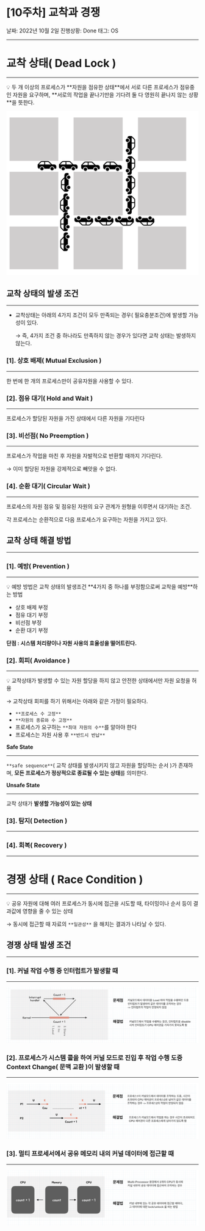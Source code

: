 # [10주차] 교착과 경쟁

날짜: 2022년 10월 2일
진행상황: Done
태그: OS

---

# 교착 상태( Dead Lock )

---

<aside>
💡 두 개 이상의 프로세스가 **자원을 점유한 상태**에서 서로 다른 프로세스가 점유중인 자원을 요구하며, **서로의 작업을 끝나기만을 기다려 둘 다 영원히 끝나지 않는 상황**을 뜻한다.

</aside>

![Untitled](../assets/week10_1_1.png)

## 교착 상태의 발생 조건

---

- 교착상태는 아래의 4가지 조건이 모두 만족되는 경우( 필요충분조건)에 발생할 가능성이 있다.
    
    → 즉, 4가지 조건 중 하나라도 만족하지 않는 경우가 있다면 교착 상태는 발생하지 않는다.
    

### [1]. 상호 배제( Mutual Exclusion )

---

한 번에 한 개의 프로세스만이 공유자원을 사용할 수 있다.

### [2]. 점유 대기( Hold and Wait )

---

프로세스가 할당된 자원을 가진 상태에서 다른 자원을 기다린다

### [3]. 비선점( No Preemption )

---

프로세스가 작업을 마친 후 자원을 자발적으로 반환할 때까지 기다린다.

→ 이미 할당된 자원을 강제적으로 빼앗을 수 없다.

### [4]. 순환 대기( Circular Wait )

---

프로세스의 자원 점유 및 점유된 자원의 요구 관계가 원형을 이루면서 대기하는 조건.

각 프로세스는 순환적으로 다음 프로세스가 요구하는 자원을 가지고 있다.

## 교착 상태 해결 방법

---

### [1]. 예방( Prevention )

---

<aside>
💡 예방 방법은 교착 상태의 발생조건 **4가지 중 하나를 부정함으로써 교착을 예방**하는 방법

</aside>

- 상호 배제 부정
- 점유 대기 부정
- 비선점 부정
- 순환 대기 부정

**단점 : 시스템 처리량이나 자원 사용의 효율성을 떨어트린다.**

### [2]. 회피( Avoidance )

---

<aside>
💡 교착상태가 발생할 수 있는 자원 할당을 하지 않고 안전한 상태에서만 자원 요청을 허용

</aside>

→ 교착상태 회피를 하기 위해서는 아래와 같은 가정이 필요하다.

- `**프로세스 수 고정**`
- `**자원의 종류와 수 고정**`
- 프로세스가 요구하는 `**최대 자원의 수**`를 알아야 한다
- 프로세스는 자원 사용 후 `**반드시 반납**`

**Safe State**

---

`**safe sequence**`( 교착 상태를 발생시키지 않고 자원을 할당하는 순서 )가 존재하며, **모든 프로세스가 정상적으로 종료될 수 있는 상태**를 의미한다. 

**Unsafe State**

---

교착 상태가 **발생할 가능성이 있는 상태**

### [3]. 탐지( Detection )

---

### [4]. 회복( Recovery )

---

# 경쟁 상태 ( Race Condition )

---

<aside>
💡 공유 자원에 대해 여러 프로세스가 동시에 접근을 시도할 때, 타이밍이나 순서 등이 결과값에 영향을 줄 수 있는 상태

</aside>

→ 동시에 접근할 때 자료의 `**일관성**` 을 해치는 결과가 나타날 수 있다.

## 경쟁 상태 발생 조건

---

### [1]. 커널 작업 수행 중 인터럽트가 발생할 때

---

![Untitled](../assets/week10_1_2.png)

### [2]. 프로세스가 시스템 콜을 하여 커널 모드로 진입 후 작업 수행 도중 Context Change( 문맥 교환 )이 발생할 때

---

![Untitled](../assets/week10_1_3.png)

### [3]. 멀티 프로세서에서 공유 메모리 내의 커널 데이터에 접근할 때

---

![Untitled](../assets/week10_1_4.png)